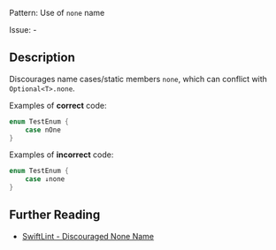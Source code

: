 Pattern: Use of `none` name

Issue: -

## Description

Discourages name cases/static members `none`, which can conflict with `Optional<T>.none`.

Examples of **correct** code:

```swift
enum TestEnum {
    case nOne
}
```

Examples of **incorrect** code:
```swift
enum TestEnum {
    case ↓none
}
```

## Further Reading

* [SwiftLint - Discouraged None Name](https://realm.github.io/SwiftLint/discouraged_none_name.html)
